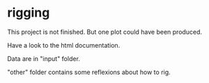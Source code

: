 # rigging

This project is not finished. But one plot could have been produced.

Have a look to the html documentation.

Data are in "input" folder.

"other" folder contains some reflexions about how to rig.

